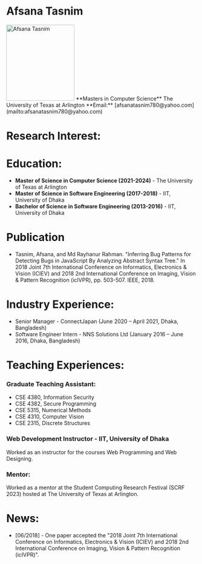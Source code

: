 
# Afsana Tasnim
<img src="https://github.com/AfsanaTasnim/AfsanaTasnim.github.io/blob/main/picture.jpg" alt="Afsana Tasnim" width="180" height="200">
**Masters in Computer Science**  
The University of Texas at Arlington  
**Email:** [afsanatasnim780@yahoo.com](mailto:afsanatasnim780@yahoo.com)

# Research Interest:


# Education:
- **Master of Science in Computer Science (2021-2024)** - The University of Texas at Arlington
- **Master of Science in Software Engineering (2017-2018)** - IIT, University of Dhaka
- **Bachelor of Science in Software Engineering (2013-2016)** - IIT, University of Dhaka

# Publication
- Tasnim, Afsana, and Md Rayhanur Rahman. "Inferring Bug Patterns for Detecting Bugs in JavaScript By Analyzing Abstract Syntax Tree." In 2018 Joint 7th International Conference on Informatics, Electronics & Vision (ICIEV) and 2018 2nd International Conference on Imaging, Vision & Pattern Recognition (icIVPR), pp. 503-507. IEEE, 2018.

# Industry Experience:
- Senior Manager - ConnectJapan (June 2020 – April 2021, Dhaka, Bangladesh)
- Software Engineer Intern - NNS Solutions Ltd (January 2016 – June 2016, Dhaka, Bangladesh)

# Teaching Experiences:
### Graduate Teaching Assistant:
- CSE 4380, Information Security
- CSE 4382, Secure Programming
- CSE 5315, Numerical Methods
- CSE 4310, Computer Vision
- CSE 2315, Discrete Structures

### Web Development Instructor - IIT, University of Dhaka 
Worked as an instructor for the courses Web Programming and Web Designing.

### Mentor:
Worked as a mentor at the Student Computing Research Festival (SCRF 2023) hosted at The University of Texas at Arlington.

# News:
- [06/2018] - One paper accepted the "2018 Joint 7th International Conference on Informatics, Electronics & Vision (ICIEV) and 2018 2nd International Conference on Imaging, Vision & Pattern Recognition (icIVPR)".
